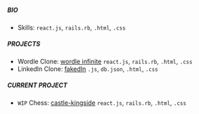 ##### BIO

- Skills: `react.js`, `rails.rb`, `.html`, `.css`

##### PROJECTS

- Wordle Clone: [wordle infinite](https://wordle-infinite.herokuapp.com/) `react.js`, `rails.rb`, `.html`, `.css`
- LinkedIn Clone: [fakedIn](https://github.com/jgrochulski/fakedIn) `.js`, `db.json`, `.html`, `.css`

##### CURRENT PROJECT

- `WIP` Chess: [castle-kingside](https://github.com/jgrochulski/castle-kingside) `react.js`, `rails.rb`, `.html`, `.css`

